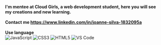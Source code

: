 # 

<strong>I'm mentee at Cloud Girls, a web development student, here you will see my creations and new learning.</strong>
<br><br>
<strong>Contact me https://www.linkedin.com/in/joanne-silva-1832095a </strong>
<br><br>
<strong>Use language</strong>
<br>
![JavaScript](https://img.shields.io/badge/-JavaScript-%23F7DF1C?style=flat-square&logo=javascript&logoColor=000000&labelColor=%23F7DF1C&color=%23FFCE5A)
![CSS3](https://img.shields.io/badge/-CSS3-%231572B6?style=flat-square&logo=css3)
![HTML5](https://img.shields.io/badge/-HTML5-%23E44D27?style=flat-square&logo=html5&logoColor=ffffff)
![VS Code](http://img.shields.io/badge/-VS%20Code-007ACC?style=flat-square&logo=visual-studio-code&logoColor=ffffff)
